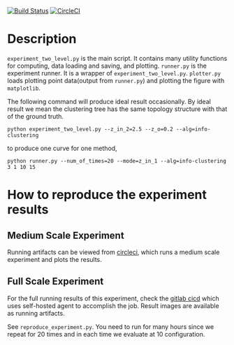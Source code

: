 [![Build Status](https://travis-ci.com/zhaofeng-shu33/hierarchical-community-detection.svg?branch=master)](https://travis-ci.com/zhaofeng-shu33/hierarchical-community-detection)
[![CircleCI](https://circleci.com/gh/zhaofeng-shu33/hierarchical-community-detection.svg?style=svg)](https://circleci.com/gh/zhaofeng-shu33/hierarchical-community-detection)

# Description
`experiment_two_level.py` is the main script. It contains many utility functions for computing, data loading and saving, and plotting.
`runner.py` is the experiment runner. It is a wrapper of `experiment_two_level.py`.
`plotter.py` loads plotting point data(output from `runner.py`) and plotting the figure with `matplotlib`.

The following command will produce ideal result occasionally. By ideal result we mean the clustering tree has
the same topology structure with that of the ground truth.
```shell
python experiment_two_level.py --z_in_2=2.5 --z_o=0.2 --alg=info-clustering
```
to produce one curve for one method,
```shell
python runner.py --num_of_times=20 --mode=z_in_1 --alg=info-clustering 3 1 10 15
```


# How to reproduce the experiment results
## Medium Scale Experiment
Running artifacts can be viewed from [circleci](https://circleci.com/gh/zhaofeng-shu33/hierarchical-community-detection), which runs a medium scale experiment and plots the results.
## Full Scale Experiment
For the full running results of this experiment, check the [gitlab cicd](https://gitlab.com/zhaofeng-shu33/hierarchical-community-detection/pipelines) which uses self-hosted agent to accomplish the job. Result images are available as running artifacts.

See `reproduce_experiment.py`. You need to run for many hours since we repeat for 20 times and in each time we evaluate at 10 configuration.
